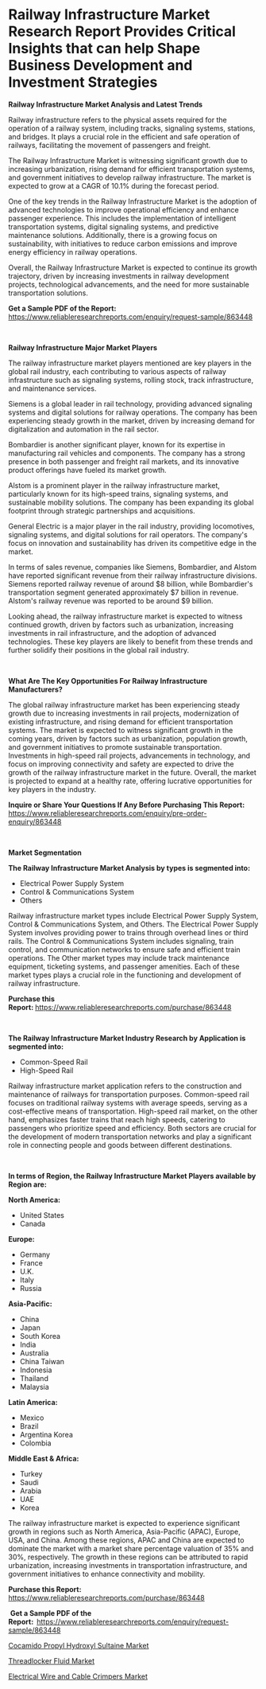 <p><h1>Railway Infrastructure Market Research Report Provides Critical Insights that can help Shape Business Development and Investment Strategies</h1></p><p><strong>Railway Infrastructure Market Analysis and Latest Trends</strong></p>
<p><p>Railway infrastructure refers to the physical assets required for the operation of a railway system, including tracks, signaling systems, stations, and bridges. It plays a crucial role in the efficient and safe operation of railways, facilitating the movement of passengers and freight.</p><p>The Railway Infrastructure Market is witnessing significant growth due to increasing urbanization, rising demand for efficient transportation systems, and government initiatives to develop railway infrastructure. The market is expected to grow at a CAGR of 10.1% during the forecast period.</p><p>One of the key trends in the Railway Infrastructure Market is the adoption of advanced technologies to improve operational efficiency and enhance passenger experience. This includes the implementation of intelligent transportation systems, digital signaling systems, and predictive maintenance solutions. Additionally, there is a growing focus on sustainability, with initiatives to reduce carbon emissions and improve energy efficiency in railway operations.</p><p>Overall, the Railway Infrastructure Market is expected to continue its growth trajectory, driven by increasing investments in railway development projects, technological advancements, and the need for more sustainable transportation solutions.</p></p>
<p><strong>Get a Sample PDF of the Report:&nbsp;</strong> <a href="https://www.reliableresearchreports.com/enquiry/request-sample/863448">https://www.reliableresearchreports.com/enquiry/request-sample/863448</a></p>
<p>&nbsp;</p>
<p><strong>Railway Infrastructure Major Market Players</strong></p>
<p><p>The railway infrastructure market players mentioned are key players in the global rail industry, each contributing to various aspects of railway infrastructure such as signaling systems, rolling stock, track infrastructure, and maintenance services. </p><p>Siemens is a global leader in rail technology, providing advanced signaling systems and digital solutions for railway operations. The company has been experiencing steady growth in the market, driven by increasing demand for digitalization and automation in the rail sector.</p><p>Bombardier is another significant player, known for its expertise in manufacturing rail vehicles and components. The company has a strong presence in both passenger and freight rail markets, and its innovative product offerings have fueled its market growth.</p><p>Alstom is a prominent player in the railway infrastructure market, particularly known for its high-speed trains, signaling systems, and sustainable mobility solutions. The company has been expanding its global footprint through strategic partnerships and acquisitions.</p><p>General Electric is a major player in the rail industry, providing locomotives, signaling systems, and digital solutions for rail operators. The company's focus on innovation and sustainability has driven its competitive edge in the market.</p><p>In terms of sales revenue, companies like Siemens, Bombardier, and Alstom have reported significant revenue from their railway infrastructure divisions. Siemens reported railway revenue of around $8 billion, while Bombardier's transportation segment generated approximately $7 billion in revenue. Alstom's railway revenue was reported to be around $9 billion.</p><p>Looking ahead, the railway infrastructure market is expected to witness continued growth, driven by factors such as urbanization, increasing investments in rail infrastructure, and the adoption of advanced technologies. These key players are likely to benefit from these trends and further solidify their positions in the global rail industry.</p></p>
<p>&nbsp;</p>
<p><strong>What Are The Key Opportunities For Railway Infrastructure Manufacturers?</strong></p>
<p><p>The global railway infrastructure market has been experiencing steady growth due to increasing investments in rail projects, modernization of existing infrastructure, and rising demand for efficient transportation systems. The market is expected to witness significant growth in the coming years, driven by factors such as urbanization, population growth, and government initiatives to promote sustainable transportation. Investments in high-speed rail projects, advancements in technology, and focus on improving connectivity and safety are expected to drive the growth of the railway infrastructure market in the future. Overall, the market is projected to expand at a healthy rate, offering lucrative opportunities for key players in the industry.</p></p>
<p><strong>Inquire or Share Your Questions If Any Before Purchasing This Report:</strong> <a href="https://www.reliableresearchreports.com/enquiry/pre-order-enquiry/863448">https://www.reliableresearchreports.com/enquiry/pre-order-enquiry/863448</a></p>
<p>&nbsp;</p>
<p><strong>Market Segmentation</strong></p>
<p><strong>The Railway Infrastructure Market Analysis by types is segmented into:</strong></p>
<p><ul><li>Electrical Power Supply System</li><li>Control & Communications System</li><li>Others</li></ul></p>
<p><p>Railway infrastructure market types include Electrical Power Supply System, Control & Communications System, and Others. The Electrical Power Supply System involves providing power to trains through overhead lines or third rails. The Control & Communications System includes signaling, train control, and communication networks to ensure safe and efficient train operations. The Other market types may include track maintenance equipment, ticketing systems, and passenger amenities. Each of these market types plays a crucial role in the functioning and development of railway infrastructure.</p></p>
<p><strong>Purchase this Report:&nbsp;</strong><a href="https://www.reliableresearchreports.com/purchase/863448">https://www.reliableresearchreports.com/purchase/863448</a></p>
<p>&nbsp;</p>
<p><strong>The Railway Infrastructure Market Industry Research by Application is segmented into:</strong></p>
<p><ul><li>Common-Speed Rail</li><li>High-Speed Rail</li></ul></p>
<p><p>Railway infrastructure market application refers to the construction and maintenance of railways for transportation purposes. Common-speed rail focuses on traditional railway systems with average speeds, serving as a cost-effective means of transportation. High-speed rail market, on the other hand, emphasizes faster trains that reach high speeds, catering to passengers who prioritize speed and efficiency. Both sectors are crucial for the development of modern transportation networks and play a significant role in connecting people and goods between different destinations.</p></p>
<p>&nbsp;</p>
<p><strong>In terms of Region, the Railway Infrastructure Market Players available by Region are:</strong></p>
<p>
    <p> <strong> North America: </strong>
        <ul>
            <li>United States</li>
            <li>Canada</li>
        </ul>
        </p> 
    <p> <strong> Europe: </strong>
        <ul>
            <li>Germany</li>
            <li>France</li>
            <li>U.K.</li>
            <li>Italy</li>
            <li>Russia</li>
        </ul>
        </p> 
    <p> <strong> Asia-Pacific: </strong>
        <ul>
            <li>China</li>
            <li>Japan</li>
            <li>South Korea</li>
            <li>India</li>
            <li>Australia</li>
            <li>China Taiwan</li>
            <li>Indonesia</li>
            <li>Thailand</li>
            <li>Malaysia</li>
        </ul>
        </p> 
    <p> <strong> Latin America: </strong>
        <ul>
            <li>Mexico</li>
            <li>Brazil</li>
            <li>Argentina Korea</li>
            <li>Colombia</li>
        </ul>
        </p> 
    <p> <strong> Middle East & Africa: </strong>
        <ul>
            <li>Turkey</li>
            <li>Saudi</li>
            <li>Arabia</li>
            <li>UAE</li>
            <li>Korea</li>
        </ul>
    </p>
    </p>
<p><p>The railway infrastructure market is expected to experience significant growth in regions such as North America, Asia-Pacific (APAC), Europe, USA, and China. Among these regions, APAC and China are expected to dominate the market with a market share percentage valuation of 35% and 30%, respectively. The growth in these regions can be attributed to rapid urbanization, increasing investments in transportation infrastructure, and government initiatives to enhance connectivity and mobility.</p></p>
<p><strong>Purchase this Report: </strong><a href="https://www.reliableresearchreports.com/purchase/863448">https://www.reliableresearchreports.com/purchase/863448</a></p>
<p>&nbsp;<strong>Get a Sample PDF of the Report:&nbsp;&nbsp;</strong><a href="https://www.reliableresearchreports.com/enquiry/request-sample/863448">https://www.reliableresearchreports.com/enquiry/request-sample/863448</a></p>
<p><strong></strong></p>
<p><p><a href="https://view.publitas.com/reportprime-1/cocamido-propyl-hydroxyl-sultaine-market-size-global-industry-overview-market-segmentation-and-forecast-2023-to-2030/">Cocamido Propyl Hydroxyl Sultaine Market</a></p><p><a href="https://view.publitas.com/reportprime-1/threadlocker-fluid-market-a-comprehensive-report-of-its-market-share-growth-trends-2023-2030/">Threadlocker Fluid Market</a></p><p><a href="https://view.publitas.com/reportprime-1/electrical-wire-and-cable-crimpers-market-furnish-information-about-market-size-market-share-market-dynamics-and-projections-spanning-from-2023-to-2030/">Electrical Wire and Cable Crimpers Market</a></p></p>